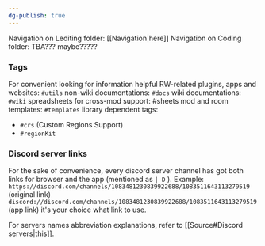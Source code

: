 ```yaml
---
dg-publish: true
---
```

Navigation on Lediting folder: [[Navigation|here]]
Navigation on Coding folder: TBA??? maybe?????

### Tags
For convenient looking for information
helpful RW-related plugins, apps and websites: `#utils`
non-wiki documentations: `#docs`
wiki documentations: `#wiki`
spreadsheets for cross-mod support: \#sheets
mod and room templates: `#templates`
library dependent tags: 
- `#crs` (Custom Regions Support)
- `#regionKit`

### Discord server links
For the sake of convenience, every discord server channel has got both links for browser and the app (mentioned as ``| D`` ). Example:
``https://discord.com/channels/1083481230839922688/1083511643113279519`` (original link)
``discord://discord.com/channels/1083481230839922688/1083511643113279519`` (app link)
it's your choice what link to use.

For servers names abbreviation explanations, refer to [[Source#Discord servers|this]].